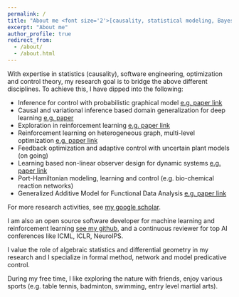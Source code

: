 ```yaml
---
permalink: /
title: "About me <font size='2'>[causality, statistical modeling, Bayes, signal process] & [reinforcement Learning, optimization and control]<font>"
excerpt: "About me"
author_profile: true
redirect_from: 
  - /about/
  - /about.html
---
```


With expertise in statistics (causality), software engineering, optimization and control theory, my research goal is to bridge the above different disciplines. To achieve this, I have dipped into the following:

- Inference for control with probabilistic graphical model [e.g. paper link](https://ieeexplore.ieee.org/document/9003114)
- Causal and variational inference based domain generalization for deep learning [e.g. paper](https://arxiv.org/pdf/2101.09436.pdf)
- Exploration in reinforcement learning [e.g. paper link](http://proceedings.mlr.press/v97/zhao19d/zhao19d.pdf)
- Reinforcement learning on heterogeneous graph, multi-level optimization [e.g. paper link](https://link.springer.com/chapter/10.1007/978-3-030-43823-4_7)
- Feedback optimization and adaptive control with uncertain plant models (on going)
- Learning based non-linear observer design for dynamic systems [e.g. paper link](https://arxiv.org/pdf/2210.01476.pdf)
- Port-Hamiltonian modeling, learning and control (e.g. bio-chemical reaction networks)
- Generalized Additive Model for Functional Data Analysis [e.g. paper link](https://arxiv.org/pdf/1911.07511.pdf)

For more research activities, see [my google scholar](https://scholar.google.de/citations?user=FnWKUqYAAAAJ&hl=en).

I am also an open source software developer for machine learning and reinforcement learning [see my github](https://github.com/smilesun), and a continuous reviewer for top AI conferences like ICML, ICLR, NeuroIPS.

I value the role of algebraic statistics and differential geometry in my research and I specialize in formal method, network and model predicative control.

During my free time, I like exploring the nature with friends, enjoy various sports (e.g. table tennis, badminton, swimming, entry level martial arts).
